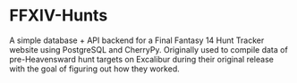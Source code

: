 # FFXIV-Hunts
A simple database + API backend for a Final Fantasy 14 Hunt Tracker website using PostgreSQL and CherryPy.  Originally used to compile data of pre-Heavensward hunt targets on Excalibur during their original release with the goal of figuring out how they worked.
